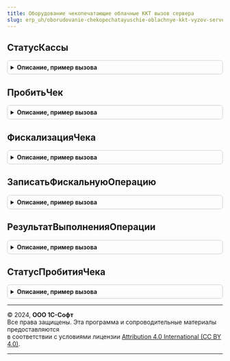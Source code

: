 ```yaml
---
title: Оборудование чекопечатающие облачные ККТ вызов сервера
slug: erp_uh/oborudovanie-chekopechatayuschie-oblachnye-kkt-vyzov-servera
---
```



## СтатусКассы
<details style="margin: 1em 0; padding: 0.5em; border: 1px solid #ccc; border-radius: 6px;">

<summary style="font-weight: bold; cursor: pointer;">Описание, пример вызова</summary>

```bsl

Функция СтатусКассы(ИдентификаторОборудования) Экспорт
```

Пример вызова
```bsl
Результат = ОборудованиеЧекопечатающиеОблачныеККТВызовСервера.СтатусКассы(ИдентификаторОборудования) 
```
</details>

## ПробитьЧек
<details style="margin: 1em 0; padding: 0.5em; border: 1px solid #ccc; border-radius: 6px;">

<summary style="font-weight: bold; cursor: pointer;">Описание, пример вызова</summary>

```bsl

Функция ПробитьЧек(ДокументОперации, ИдентификаторОборудования, ПараметрыДокумента) Экспорт
```

Пример вызова
```bsl
Результат = ОборудованиеЧекопечатающиеОблачныеККТВызовСервера.ПробитьЧек(ДокументОперации, ИдентификаторОборудования, ПараметрыДокумента) 
```
</details>

## ФискализацияЧека
<details style="margin: 1em 0; padding: 0.5em; border: 1px solid #ccc; border-radius: 6px;">

<summary style="font-weight: bold; cursor: pointer;">Описание, пример вызова</summary>

```bsl

Функция ФискализацияЧека(ДокументОперации, ИдентификаторОборудования, ПараметрыДокумента) Экспорт
```

Пример вызова
```bsl
Результат = ОборудованиеЧекопечатающиеОблачныеККТВызовСервера.ФискализацияЧека(ДокументОперации, ИдентификаторОборудования, ПараметрыДокумента) 
```
</details>

## ЗаписатьФискальнуюОперацию
<details style="margin: 1em 0; padding: 0.5em; border: 1px solid #ccc; border-radius: 6px;">

<summary style="font-weight: bold; cursor: pointer;">Описание, пример вызова</summary>

```bsl

Процедура ЗаписатьФискальнуюОперацию(ДанныеОперации, РезультатВыполнения) Экспорт
```

Пример вызова
```bsl
ОборудованиеЧекопечатающиеОблачныеККТВызовСервера.ЗаписатьФискальнуюОперацию(ДанныеОперации, РезультатВыполнения) 
```
</details>

## РезультатВыполненияОперации
<details style="margin: 1em 0; padding: 0.5em; border: 1px solid #ccc; border-radius: 6px;">

<summary style="font-weight: bold; cursor: pointer;">Описание, пример вызова</summary>

```bsl

Функция РезультатВыполненияОперации(Результат, ДополнительныеПараметры) Экспорт
```

Пример вызова
```bsl
Результат = ОборудованиеЧекопечатающиеОблачныеККТВызовСервера.РезультатВыполненияОперации(Результат, ДополнительныеПараметры) 
```
</details>

## СтатусПробитияЧека
<details style="margin: 1em 0; padding: 0.5em; border: 1px solid #ccc; border-radius: 6px;">

<summary style="font-weight: bold; cursor: pointer;">Описание, пример вызова</summary>

```bsl

Функция СтатусПробитияЧека(ДокументОперации) Экспорт
```

Пример вызова
```bsl
Результат = ОборудованиеЧекопечатающиеОблачныеККТВызовСервера.СтатусПробитияЧека(ДокументОперации) 
```
</details>

---

© 2024, **ООО 1С-Софт**  
Все права защищены. Эта программа и сопроводительные материалы предоставляются  
в соответствии с условиями лицензии [Attribution 4.0 International (CC BY 4.0)](https://creativecommons.org/licenses/by/4.0/legalcode).

---
